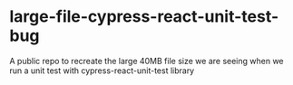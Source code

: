 # large-file-cypress-react-unit-test-bug
A public repo to recreate the large 40MB file size we are seeing when we run a unit test with cypress-react-unit-test library
